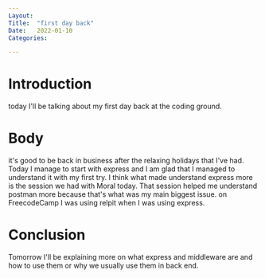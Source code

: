 ```yaml
---
Layout:
Title:	"first day back"
Date:	2022-01-10
Categories:

---
```


# Introduction

today I'll be talking about my first day back at the coding ground.

# Body

it's good to be back in business after the relaxing holidays that I've had.
Today I manage to start with express and I am glad that I managed to understand it with my first try.
I think what made understand express more is the session we had with Moral today.
That session helped me understand postman more because that's what was my main biggest issue.
on FreecodeCamp I was using relpit when I was using express.

# Conclusion

Tomorrow I'll be explaining more on what express and middleware are and how to use them
or why we usually use them in back end.
